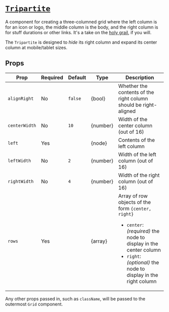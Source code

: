 # [`Tripartite`](/src/utils/Tripartite.js)

A component for creating a three-columned grid where the left column is for an icon or logo, the middle column is the body, and the right column is for stuff durations or other links. It's a take on the [holy grail](https://en.wikipedia.org/wiki/Holy_grail_%28web_design%29), if you will.

The `Tripartite` is designed to *hide* its right column and expand its center column at mobile/tablet sizes.

## Props

| Prop | Required | Default | Type | Description |
|------|----------|---------|------|-------------|
| `alignRight` | No | `false` | {bool} | Whether the contents of the right column should be right-aligned |
| `centerWidth` | No | `10` | {number} | Width of the center column (out of 16) |
| `left` | Yes | | {node} | Contents of the left column |
| `leftWidth` | No | `2` | {number} | Width of the left column (out of 16) |
| `rightWidth` | No | `4` | {number} | Width of the right column (out of 16) |
| `rows` | Yes | | {array} | Array of row objects of the form `{center, right}` <ul><li><code>center</code>: <i>(required)</i> the node to display in the center column</li><li><code>right</code>: <i>(optional)</i> the node to display in the right column</li></ul>|

Any other props passed in, such as `className`, will be passed to the outermost `Grid` component.